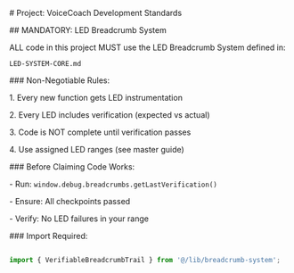 \# Project: VoiceCoach Development Standards



\## MANDATORY: LED Breadcrumb System

ALL code in this project MUST use the LED Breadcrumb System defined in:

`LED-SYSTEM-CORE.md`



\### Non-Negotiable Rules:

1\. Every new function gets LED instrumentation

2\. Every LED includes verification (expected vs actual)

3\. Code is NOT complete until verification passes

4\. Use assigned LED ranges (see master guide)



\### Before Claiming Code Works:

\- Run: `window.debug.breadcrumbs.getLastVerification()`

\- Ensure: All checkpoints passed

\- Verify: No LED failures in your range



\### Import Required:

```typescript

import { VerifiableBreadcrumbTrail } from '@/lib/breadcrumb-system';

